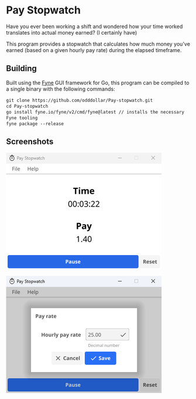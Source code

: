 # Pay Stopwatch

Have you ever been working a shift and wondered how your time worked translates into actual money earned? (I certainly have)

This program provides a stopwatch that calculates how much money you've earned (based on a given hourly pay rate) during the elapsed timeframe.

## Building

Built using the [Fyne](https://fyne.io/) GUI framework for Go, this program can be compiled to a single binary with the following commands:

```
git clone https://github.com/odddollar/Pay-stopwatch.git
cd Pay-stopwatch
go install fyne.io/fyne/v2/cmd/fyne@latest // installs the necessary Fyne tooling
fyne package --release
```

## Screenshots

![Image 1](/screenshots/image1.png)

![Image 2](/screenshots/image2.png)
